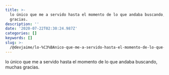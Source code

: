```yaml
---
title: >-
  lo único que me a servido hasta el momento de lo que andaba buscando, muchas
  gracias.
description: ''
date: '2020-07-22T02:30:24.987Z'
categories: []
keywords: []
slug: >-
  /@devjaime/lo-%C3%BAnico-que-me-a-servido-hasta-el-momento-de-lo-que-andaba-buscando-muchas-gracias-805d92b7691a
---
```


lo único que me a servido hasta el momento de lo que andaba buscando, muchas gracias.